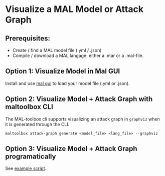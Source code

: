 # Visualize a MAL Model or Attack Graph

## Prerequisites:
- Create / find a MAL model file (.yml / .json)
- Compile / download a MAL langage: either a .mar or a .mal-file.

## Option 1: Visualize Model in Mal GUI

Install and use [mal gui](https://github.com/mal-lang/mal-gui) to load your model file (.yml or .json).


## Option 2: Visualize Model + Attack Graph with maltoolbox CLI

The MAL-toolbox cli supports visualizing an attack graph in `graphviz` when it is generated through the CLI.

`maltoolbox attack-graph generate <model_file> <lang_file> --graphviz`


## Option 3: Visualize Model + Attack Graph programatically

See [example script](scripts/visualize.py).
